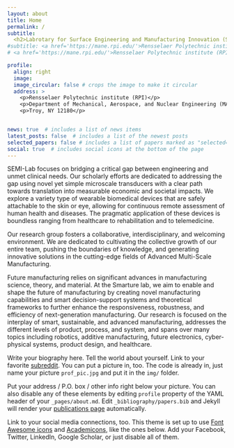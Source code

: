 ```yaml
---
layout: about
title: Home
permalink: /
subtitle: 
  <h2>Labrotary for Surface Engineering and Manufacturing Innovation (SEMI) </h2>
#subtitle: <a href='https://mane.rpi.edu/'>Rensselaer Polytechnic institute (RPI)</a>. Troy. NY, 12180
# <a href='https://mane.rpi.edu/'>Rensselaer Polytechnic institute (RPI)</a>. Troy. NY, 12180

profile:
  align: right
  image: 
  image_circular: false # crops the image to make it circular
  address: >
    <p>Rensselaer Polytechnic institute (RPI)</p>
    <p>Department of Mechanical, Aerospace, and Nuclear Engineering (MANE)</p>
    <p>Troy, NY 12180</p>


news: true  # includes a list of news items
latest_posts: false  # includes a list of the newest posts
selected_papers: false # includes a list of papers marked as "selected={true}"
social: true  # includes social icons at the bottom of the page
---
```


SEMI-Lab focuses on bridging a critical gap between engineering and unmet clinical needs. Our scholarly efforts are dedicated to addressing the gap using novel yet simple microscale transducers with a clear path towards translation into measurable economic and societal impacts. We explore a variety type of wearable biomedical devices that are safely attachable to the skin or eye, allowing for continuous remote assessment of human health and diseases. The pragmatic application of these devices is boundless ranging from healthcare to rehabilitation and to telemedicine.

Our research group fosters a collaborative, interdisciplinary, and welcoming environment. We are dedicated to cultivating the collective growth of our entire team, pushing the boundaries of knowledge, and generating innovative solutions in the cutting-edge fields of Advanced Multi-Scale Manufacturing.


Future manufacturing relies on significant advances in manufacturing science, theory, and material. At the Smarture lab, we aim to enable and shape the future of manufacturing by creating novel manufacturing capabilities and smart decision-support systems and theoretical frameworks to further enhance the responsiveness, robustness, and efficiency of next-generation manufacturing. Our research is focused on the interplay of smart, sustainable, and advanced manufacturing, addresses the different levels of product, process, and system, and spans over many topics including robotics, additive manufacturing, future electronics, cyber-physical systems, product design, and healthcare.


Write your biography here. Tell the world about yourself. Link to your favorite [subreddit](http://reddit.com). You can put a picture in, too. The code is already in, just name your picture `prof_pic.jpg` and put it in the `img/` folder.

Put your address / P.O. box / other info right below your picture. You can also disable any of these elements by editing `profile` property of the YAML header of your `_pages/about.md`. Edit `_bibliography/papers.bib` and Jekyll will render your [publications page](/al-folio/publications/) automatically.

Link to your social media connections, too. This theme is set up to use [Font Awesome icons](http://fortawesome.github.io/Font-Awesome/) and [Academicons](https://jpswalsh.github.io/academicons/), like the ones below. Add your Facebook, Twitter, LinkedIn, Google Scholar, or just disable all of them.
